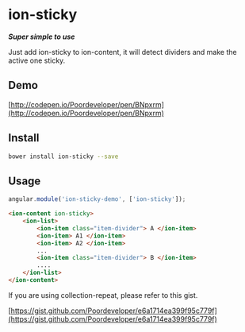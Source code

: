 # ion-sticky
***Super simple to use***

Just add ion-sticky to ion-content, it will detect dividers and make the active one sticky.

## Demo

[http://codepen.io/Poordeveloper/pen/BNpxrm](http://codepen.io/Poordeveloper/pen/BNpxrm)
## Install

```bash
bower install ion-sticky --save
```

## Usage

```javascript
angular.module('ion-sticky-demo', ['ion-sticky']);
```

```html
<ion-content ion-sticky>
    <ion-list>
        <ion-item class="item-divider"> A </ion-item>
        <ion-item> A1 </ion-item>
        <ion-item> A2 </ion-item>
        ...
        <ion-item class="item-divider"> B </ion-item>
        ....
    </ion-list>
</ion-content>
```

If you are using collection-repeat, please refer to this gist.

[https://gist.github.com/Poordeveloper/e6a1714ea399f95c779f](https://gist.github.com/Poordeveloper/e6a1714ea399f95c779f)
